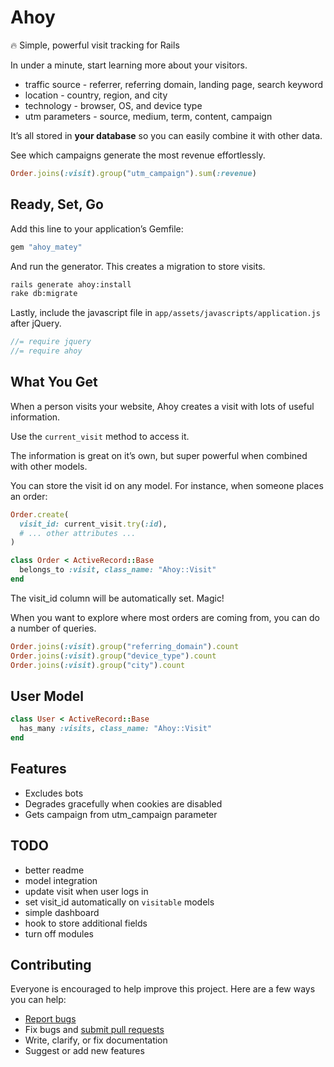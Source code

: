 # Ahoy

:fire: Simple, powerful visit tracking for Rails

In under a minute, start learning more about your visitors.

- traffic source - referrer, referring domain, landing page, search keyword
- location - country, region, and city
- technology - browser, OS, and device type
- utm parameters - source, medium, term, content, campaign

It’s all stored in **your database** so you can easily combine it with other data.

See which campaigns generate the most revenue effortlessly.

```ruby
Order.joins(:visit).group("utm_campaign").sum(:revenue)
```

## Ready, Set, Go

Add this line to your application’s Gemfile:

```ruby
gem "ahoy_matey"
```

And run the generator. This creates a migration to store visits.

```sh
rails generate ahoy:install
rake db:migrate
```

Lastly, include the javascript file in `app/assets/javascripts/application.js` after jQuery.

```javascript
//= require jquery
//= require ahoy
```

## What You Get

When a person visits your website, Ahoy creates a visit with lots of useful information.

Use the `current_visit` method to access it.

The information is great on it’s own, but super powerful when combined with other models.

You can store the visit id on any model. For instance, when someone places an order:

```ruby
Order.create(
  visit_id: current_visit.try(:id),
  # ... other attributes ...
)
```

```ruby
class Order < ActiveRecord::Base
  belongs_to :visit, class_name: "Ahoy::Visit"
end
```

The visit_id column will be automatically set. Magic!

When you want to explore where most orders are coming from, you can do a number of queries.

```ruby
Order.joins(:visit).group("referring_domain").count
Order.joins(:visit).group("device_type").count
Order.joins(:visit).group("city").count
```

## User Model

```ruby
class User < ActiveRecord::Base
  has_many :visits, class_name: "Ahoy::Visit"
end
```

## Features

- Excludes bots
- Degrades gracefully when cookies are disabled
- Gets campaign from utm_campaign parameter

## TODO

- better readme
- model integration
- update visit when user logs in
- set visit_id automatically on `visitable` models
- simple dashboard
- hook to store additional fields
- turn off modules

## Contributing

Everyone is encouraged to help improve this project. Here are a few ways you can help:

- [Report bugs](https://github.com/ankane/ahoy/issues)
- Fix bugs and [submit pull requests](https://github.com/ankane/ahoy/pulls)
- Write, clarify, or fix documentation
- Suggest or add new features
